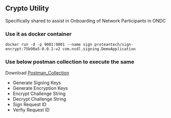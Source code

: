 ## Crypto Utility 
Specifically shared to assist in Onboarding of Network Participants in ONDC

### Use it as docker container
``docker run -d -p 9001:9001 --name sign proteantech/sign-encrypt:75b90a5-0.0.1-v2 com.nsdl.signing.DemoApplication``



### Use below postman collection to execute the same 


Download [Postman_Collection](CryptoV2.postman_collection.json)

* Generate Signing Keys
* Generate Encryption Keys
* Encrypt Challenge String
* Decrypt Challenge String
* Sign Request ID
* Verfiy Request ID

